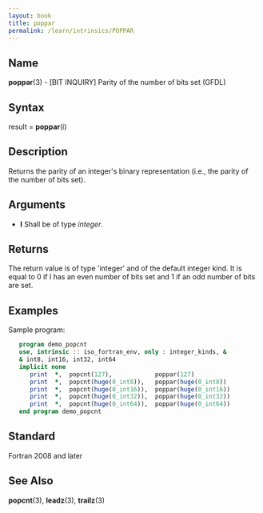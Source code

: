 ```yaml
---
layout: book
title: poppar
permalink: /learn/intrinsics/POPPAR
---
```

## __Name__

__poppar__(3) - \[BIT INQUIRY\] Parity of the number of bits set
(GFDL)

## __Syntax__

result = __poppar__(i)

## __Description__

Returns the parity of an integer's binary representation (i.e., the
parity of the number of bits set).

## __Arguments__

  - __I__
    Shall be of type _integer_.

## __Returns__

The return value is of type 'integer' and of the default integer kind.
It is equal to 0 if I has an even number of bits set and 1 if an odd
number of bits are set.

## __Examples__

Sample program:

```fortran
   program demo_popcnt
   use, intrinsic :: iso_fortran_env, only : integer_kinds, &
   & int8, int16, int32, int64
   implicit none
      print  *,  popcnt(127),            poppar(127)
      print  *,  popcnt(huge(0_int8)),   poppar(huge(0_int8))
      print  *,  popcnt(huge(0_int16)),  poppar(huge(0_int16))
      print  *,  popcnt(huge(0_int32)),  poppar(huge(0_int32))
      print  *,  popcnt(huge(0_int64)),  poppar(huge(0_int64))
   end program demo_popcnt
```

## __Standard__

Fortran 2008 and later

## __See Also__

__popcnt__(3), __leadz__(3), __trailz__(3)
